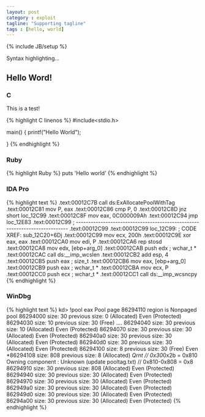 ```yaml
---
layout: post
category : exploit
tagline: "Supporting tagline"
tags : [hello, world]
---
```

{% include JB/setup %}

Syntax highlighting...

## Hello Word!

### C

This is a test!

{% highlight C linenos %}
#include<stdio.h>

main()
{
  printf("Hello World");

}
{% endhighlight %}

### Ruby

{% highlight Ruby %}
puts 'Hello world'
{% endhighlight %}

### IDA Pro

{% highlight text %}
.text:00012C7B                 call    ds:ExAllocatePoolWithTag
.text:00012C81                 mov     P, eax
.text:00012C86                 cmp     P, 0
.text:00012C8D                 jnz     short loc_12C99
.text:00012C8F                 mov     eax, 0C000009Ah
.text:00012C94                 jmp     loc_12E83
.text:00012C99 ; ---------------------------------------------------------------------------
.text:00012C99
.text:00012C99 loc_12C99:                              ; CODE XREF: sub_12C20+6Dj
.text:00012C99                 mov     ecx, 200h
.text:00012C9E                 xor     eax, eax
.text:00012CA0                 mov     edi, P
.text:00012CA6                 rep stosd
.text:00012CA8                 mov     edx, [ebp+arg_0]
.text:00012CAB                 push    edx             ; wchar_t *
.text:00012CAC                 call    ds:__imp_wcslen
.text:00012CB2                 add     esp, 4
.text:00012CB5                 push    eax             ; size_t
.text:00012CB6                 mov     eax, [ebp+arg_0]
.text:00012CB9                 push    eax             ; wchar_t *
.text:00012CBA                 mov     ecx, P
.text:00012CC0                 push    ecx             ; wchar_t *
.text:00012CC1                 call    ds:__imp_wcsncpy
{% endhighlight %}

### WinDbg
{% highlight text %}
kd> !pool eax
Pool page 86294110 region is Nonpaged pool
 86294000 size:   30 previous size:    0  (Allocated)  Even (Protected)
 86294030 size:   10 previous size:   30  (Free)       ....
 86294040 size:   30 previous size:   10  (Allocated)  Even (Protected)
 86294070 size:   30 previous size:   30  (Allocated)  Even (Protected)
 862940a0 size:   30 previous size:   30  (Allocated)  Even (Protected)
 862940d0 size:   30 previous size:   30  (Allocated)  Even (Protected)
 86294100 size:    8 previous size:   30  (Free)       Even
*86294108 size:  808 previous size:    8  (Allocated) *Qrnt		//  0x30*0x2b = 0x810
		Owning component : Unknown (update pooltag.txt)	// 0x810-0x808 = 0x8
 86294910 size:   30 previous size:  808  (Allocated)  Even (Protected)
 86294940 size:   30 previous size:   30  (Allocated)  Even (Protected)
 86294970 size:   30 previous size:   30  (Allocated)  Even (Protected)
 862949a0 size:   30 previous size:   30  (Allocated)  Even (Protected)
 862949d0 size:   30 previous size:   30  (Allocated)  Even (Protected)
 86294a00 size:   30 previous size:   30  (Allocated)  Even (Protected)
{% endhighlight %}

<!--
### Examples

This website is created with Jekyll. [Other Jekyll websites](https://github.com/mojombo/jekyll/wiki/Sites).
-->